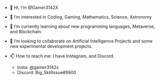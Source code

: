 - 👋 Hi, I’m @Gamer3142X
- 👀 I’m interested in Coding, Gaming, Mathematics, Science, Astronomy
- 🌱 I’m currently learning about new programming languages, Metaverse, and Blockchain.
- 💞️ I’m looking to collaborate on Artificial Intelligence Projects and some new experimental development projects.
- 📫 How to reach me: I have Instagram, and Discord.
      
     - Insta: @gamer3142x
     - Discord: Big_SkillIssue#6900
    

<!---
Gamer3142X/Gamer3142X is a ✨ special ✨ repository because its `README.md` (this file) appears on your GitHub profile.
You can click the Preview link to take a look at your changes.
--->
